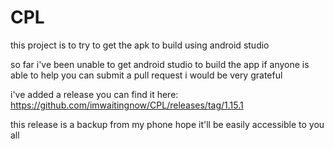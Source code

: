 # CPL

this project is to try to get the apk to build using android studio

so far i've been unable to get android studio to build the app
if anyone is able to help you can submit a pull request i would be very grateful 

i've added a release you can find it here: https://github.com/imwaitingnow/CPL/releases/tag/1.15.1

this release is a backup from my phone hope it'll be easily accessible to you all  
